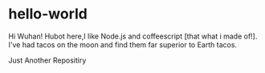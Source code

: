 # hello-world


Hi Wuhan!
Hubot here,I like Node.js and coffeescript [that what i made of!].
I've had tacos on the moon and find them far superior to Earth tacos.

Just Another Repositiry

